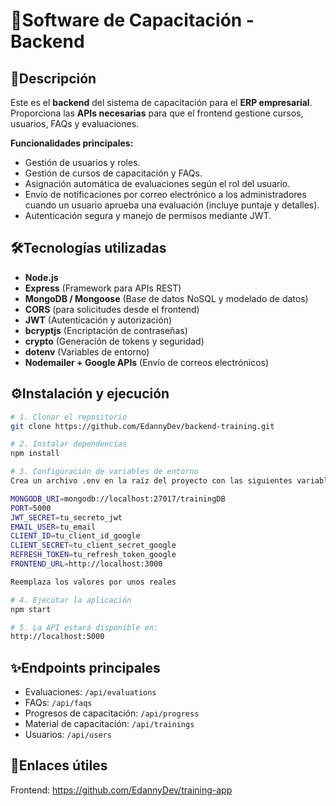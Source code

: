 # 🚀Software de Capacitación - Backend  

## 📌Descripción  
Este es el **backend** del sistema de capacitación para el **ERP empresarial**.  
Proporciona las **APIs necesarias** para que el frontend gestione cursos, usuarios, FAQs y evaluaciones.  

**Funcionalidades principales:**  
- Gestión de usuarios y roles.  
- Gestión de cursos de capacitación y FAQs.  
- Asignación automática de evaluaciones según el rol del usuario.  
- Envío de notificaciones por correo electrónico a los administradores cuando un usuario aprueba una evaluación (incluye puntaje y detalles).  
- Autenticación segura y manejo de permisos mediante JWT.  

## 🛠️Tecnologías utilizadas  

- **Node.js**  
- **Express** (Framework para APIs REST)  
- **MongoDB / Mongoose** (Base de datos NoSQL y modelado de datos)  
- **CORS** (para solicitudes desde el frontend)  
- **JWT** (Autenticación y autorización)  
- **bcryptjs** (Encriptación de contraseñas)  
- **crypto** (Generación de tokens y seguridad)  
- **dotenv** (Variables de entorno)  
- **Nodemailer + Google APIs** (Envío de correos electrónicos)  

## ⚙️Instalación y ejecución  

```bash
# 1. Clonar el repositorio
git clone https://github.com/EdannyDev/backend-training.git

# 2. Instalar dependencias
npm install

# 3. Configuración de variables de entorno
Crea un archivo .env en la raíz del proyecto con las siguientes variables:

MONGODB_URI=mongodb://localhost:27017/trainingDB
PORT=5000
JWT_SECRET=tu_secreto_jwt
EMAIL_USER=tu_email
CLIENT_ID=tu_client_id_google
CLIENT_SECRET=tu_client_secret_google
REFRESH_TOKEN=tu_refresh_token_google
FRONTEND_URL=http://localhost:3000

Reemplaza los valores por unos reales

# 4. Ejecutar la aplicación
npm start

# 5. La API estará disponible en:
http://localhost:5000

```

## ✨Endpoints principales
- Evaluaciones: `/api/evaluations`
- FAQs: `/api/faqs`
- Progresos de capacitación: `/api/progress`
- Material de capacitación: `/api/trainings`
- Usuarios: `/api/users`

## 🔗Enlaces útiles
Frontend: https://github.com/EdannyDev/training-app

